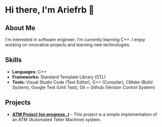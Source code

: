 # Hi there, I'm Ariefrb 👋

## About Me
I'm interested in software engineer. I'm currently learning C++. I enjoy working on innovative projects and learning new technologies.

## Skills
- **Languages:** C++
- **Frameworks:** Standard Template Library (STL)
- **Tools:** Visual Studio Code (Text Editor), G++ (Compiler), CMake (Build System), Google Test (Unit Test), Git + Github (Version Control System)

## Projects
- [**ATM Project (on progress..)**](link_to_project) - This project is a simple implementation of an ATM (Automated Teller Machine) system.
<!--
Ariefrb/Ariefrb is a ✨ special ✨ repository because its `README.md` (this file) appears on your GitHub profile.
You can click the Preview link to take a look at your changes.
-->
